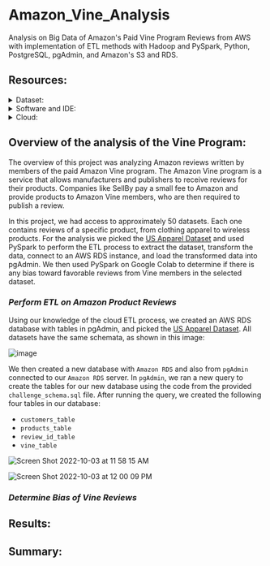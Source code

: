# Amazon_Vine_Analysis
Analysis on Big Data of Amazon's Paid Vine Program Reviews from AWS with implementation of ETL methods with Hadoop and PySpark, Python, PostgreSQL, pgAdmin, and Amazon's S3 and RDS. 

## Resources:
<details>
<summary>Dataset:</summary>

  - [US Apparel Dataset](https://s3.amazonaws.com/amazon-reviews-pds/tsv/index.txt)
</details>

<details>
<summary>Software and IDE:</summary>
  
  - Google Colab 
  - PostgreSQL
    - pgAdmin

</details>

<details>
<summary>Cloud:</summary>

  - Amazon Web Services `AWS`
    - Simple Storage Service `S3`
    - Relational Database Service `RDS`
</details>



## Overview of the analysis of the Vine Program:
The overview of this project was analyzing Amazon reviews written by members of the paid Amazon Vine program. The Amazon Vine program is a service that allows manufacturers and publishers to receive reviews for their products. Companies like SellBy pay a small fee to Amazon and provide products to Amazon Vine members, who are then required to publish a review.

In this project, we had access to approximately 50 datasets. Each one contains reviews of a specific product, from clothing apparel to wireless products. For the analysis we picked the [US Apparel Dataset](https://s3.amazonaws.com/amazon-reviews-pds/tsv/index.txt) and used PySpark to perform the ETL process to extract the dataset, transform the data, connect to an AWS RDS instance, and load the transformed data into pgAdmin. We then used PySpark on Google Colab to determine if there is any bias toward favorable reviews from Vine members in the selected dataset.

### _Perform ETL on Amazon Product Reviews_
Using our knowledge of the cloud ETL process, we created an AWS RDS database with tables in pgAdmin, and picked the [US Apparel Dataset](https://s3.amazonaws.com/amazon-reviews-pds/tsv/index.txt). All datasets have the same schemata, as shown in this image:

![image](https://user-images.githubusercontent.com/107281474/194203528-72813683-b3f1-4835-9fc6-0b3b94d20360.png)

We then created a new database with `Amazon RDS` and also from `pgAdmin` connected to our `Amazon RDS` server.
In `pgAdmin`, we ran a new query to create the tables for our new database using the code from the provided `challenge_schema.sql` file.
After running the query, we created the following four tables in our database: 
- `customers_table`
- `products_table`
- `review_id_table`
- `vine_table`

![Screen Shot 2022-10-03 at 11 58 15 AM](https://user-images.githubusercontent.com/107281474/194401810-b396aef8-0bb5-469d-8e41-27fa99066c7d.png)

![Screen Shot 2022-10-03 at 12 00 09 PM](https://user-images.githubusercontent.com/107281474/194402310-8a25a16a-4d20-41cd-8f86-11fdc292ccd2.png)



### _Determine Bias of Vine Reviews_

## Results: 

## Summary: 
